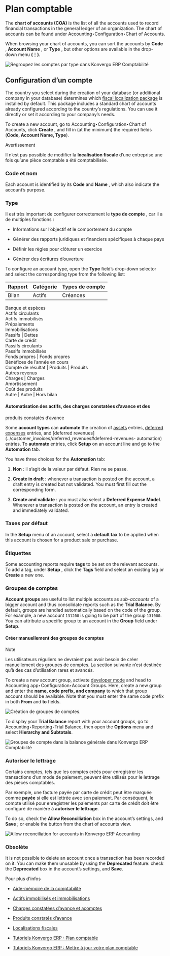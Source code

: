 # Plan comptable

The **chart of accounts (COA)** is the list of all the accounts used to record
financial transactions in the general ledger of an organization. The chart of
accounts can be found under Accounting‣Configuration‣Chart of Accounts.

When browsing your chart of accounts, you can sort the accounts by **Code** ,
**Account Name** , or **Type** , but other options are available in the drop-
down menu **(⋮)**.

![Regroupez les comptes par type dans Konvergo ERP
Comptabilité](../../../../_images/chart-of-accounts-sort.png)

## Configuration d’un compte

The country you select during the creation of your database (or additional
company in your database) determines which [fiscal localization
package](../../fiscal_localizations) is installed by default. This
package includes a standard chart of accounts already configured according to
the country’s regulations. You can use it directly or set it according to your
company’s needs.

To create a new account, go to Accounting‣Configuration‣Chart of Accounts,
click **Create** , and fill in (at the minimum) the required fields (**Code,
Account Name, Type**).

<div class="alert alert-warning">
<p class="alert-title">
Avertissement</p><p>Il n’est pas possible de modifier la <b>localisation fiscale</b> d’une entreprise une fois qu’une pièce comptable a été comptabilisée.</p>
</div>

### Code et nom

Each account is identified by its **Code** and **Name** , which also indicate
the account’s purpose.

### Type

Il est très important de configurer correctement le **type de compte** , car
il a de multiples fonctions :

  * Informations sur l’objectif et le comportement du compte

  * Générer des rapports juridiques et financiers spécifiques à chaque pays

  * Définir les règles pour clôturer un exercice

  * Générer des écritures d’ouverture

To configure an account type, open the **Type** field’s drop-down selector and
select the corresponding type from the following list:

Rapport | Catégorie | Types de compte  
---|---|---  
Bilan | Actifs | Créances  
Banque et espèces  
Actifs circulants  
Actifs immobilisés  
Prépaiements  
Immobilisations  
Passifs | Dettes  
Carte de crédit  
Passifs circulants  
Passifs immobilisés  
Fonds propres | Fonds propres  
Bénéfices de l’année en cours  
Compte de résultat | Produits | Produits  
Autres revenus  
Charges | Charges  
Amortissement  
Coût des produits  
Autre | Autre | Hors bilan  
  
#### Automatisation des actifs, des charges constatées d’avance et des
produits constatés d’avance

Some **account types** can **automate** the creation of
[assets](../vendor_bills/assets#assets-automation) entries, [deferred
expenses](../vendor_bills/deferred_expenses#deferred-expenses-automation)
entries, and [deferred
revenues](../customer_invoices/deferred_revenues#deferred-revenues-
automation) entries. To **automate** entries, click **Setup** on an account
line and go to the **Automation** tab.

You have three choices for the **Automation** tab:

  1. **Non** : il s’agit de la valeur par défaut. Rien ne se passe.

  2. **Create in draft** : whenever a transaction is posted on the account, a draft entry is created but not validated. You must first fill out the corresponding form.

  3. **Create and validate** : you must also select a **Deferred Expense Model**. Whenever a transaction is posted on the account, an entry is created and immediately validated.

### Taxes par défaut

In the **Setup** menu of an account, select a **default tax** to be applied
when this account is chosen for a product sale or purchase.

### Étiquettes

Some accounting reports require **tags** to be set on the relevant accounts.
To add a tag, under **Setup** , click the **Tags** field and select an
existing tag or **Create** a new one.

### Groupes de comptes

**Account groups** are useful to list multiple accounts as _sub-accounts_ of a
bigger account and thus consolidate reports such as the **Trial Balance**. By
default, groups are handled automatically based on the code of the group. For
example, a new account `131200` is going to be part of the group `131000`. You
can attribute a specific group to an account in the **Group** field under
**Setup**.

#### Créer manuellement des groupes de comptes

<div class="alert alert-primary">
<p class="alert-title">
Note</p><p>Les utilisateurs réguliers ne devraient pas avoir besoin de créer manuellement des groupes de comptes. La section suivante n’est destinée qu’à des cas d’utilisation rares et avancés.</p>
</div>

To create a new account group, activate [developer
mode](../../../general/developer_mode#developer-mode) and head to
Accounting app‣Configuration‣Account Groups. Here, create a new group and
enter the **name, code prefix, and company** to which that group account
should be available. Note that you must enter the same code prefix in both
**From** and **to** fields.

![Création de groupes de comptes.](../../../../_images/account-groups.png)

To display your **Trial Balance** report with your account groups, go to
Accounting‣Reporting‣Trial Balance, then open the **Options** menu and select
**Hierarchy and Subtotals**.

![Groupes de compte dans la balance générale dans Konvergo ERP
Comptabilité](../../../../_images/chart-of-accounts-groups.png)

### Autoriser le lettrage

Certains comptes, tels que les comptes créés pour enregistrer les transactions
d’un mode de paiement, peuvent être utilisés pour le lettrage des pièces
comptables.

Par exemple, une facture payée par carte de crédit peut être marquée comme
**payée** si elle est lettrée avec son paiement. Par conséquent, le compte
utilisé pour enregistrer les paiements par carte de crédit doit être configuré
de manière à **autoriser le lettrage**.

To do so, check the **Allow Reconciliation** box in the account’s settings,
and **Save** ; or enable the button from the chart of accounts view.

![Allow reconciliation for accounts in Konvergo ERP
Accounting](../../../../_images/chart-of-accounts-reconciliation.png)

### Obsolète

It is not possible to delete an account once a transaction has been recorded
on it. You can make them unusable by using the **Deprecated** feature: check
the **Deprecated** box in the account’s settings, and **Save**.

<div class="alert alert-secondary">
<p class="alert-title">
Pour plus d'infos</p><ul>
<li><p><a href="cheat_sheet">Aide-mémoire de la comptabilité</a></p></li>
<li><p><a href="../vendor_bills/assets">Actifs immobilisés et immobilisations</a></p></li>
<li><p><a href="../vendor_bills/deferred_expenses">Charges constatées d’avance et acomptes</a></p></li>
<li><p><a href="../customer_invoices/deferred_revenues">Produits constatés d’avance</a></p></li>
<li><p><a href="../../fiscal_localizations">Localisations fiscales</a></p></li>
<li><p><a href="https://www.odoo.com/slides/slide/chart-of-accounts-1630">Tutoriels Konvergo ERP : Plan comptable</a></p></li>
<li><p><a href="https://www.odoo.com/slides/slide/update-your-chart-of-accounts-1658">Tutoriels Konvergo ERP : Mettre à jour votre plan comptable</a></p></li>
</ul>
</div>

